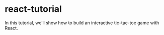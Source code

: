 # react-tutorial
In this tutorial, we’ll show how to build an interactive tic-tac-toe game with React.

